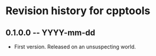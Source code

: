 # Revision history for cpptools

## 0.1.0.0 -- YYYY-mm-dd

* First version. Released on an unsuspecting world.
